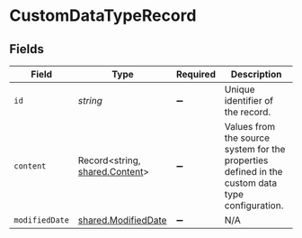 # CustomDataTypeRecord


## Fields

| Field                                                                                           | Type                                                                                            | Required                                                                                        | Description                                                                                     |
| ----------------------------------------------------------------------------------------------- | ----------------------------------------------------------------------------------------------- | ----------------------------------------------------------------------------------------------- | ----------------------------------------------------------------------------------------------- |
| `id`                                                                                            | *string*                                                                                        | :heavy_minus_sign:                                                                              | Unique identifier of the record.                                                                |
| `content`                                                                                       | Record<string, [shared.Content](../../../sdk/models/shared/content.md)>                         | :heavy_minus_sign:                                                                              | Values from the source system for the properties defined in the custom data type configuration. |
| `modifiedDate`                                                                                  | [shared.ModifiedDate](../../../sdk/models/shared/modifieddate.md)                               | :heavy_minus_sign:                                                                              | N/A                                                                                             |